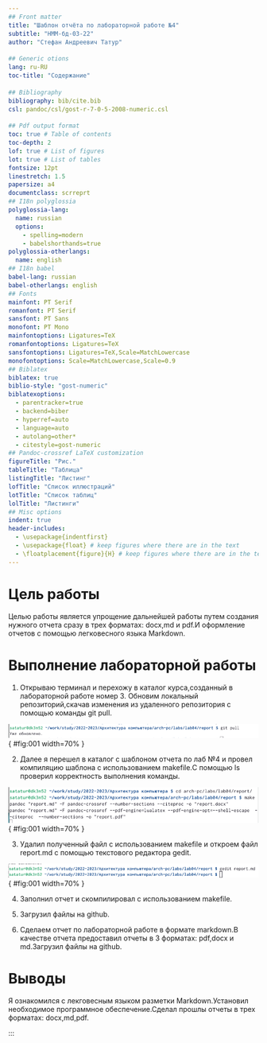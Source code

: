 ```yaml
---
## Front matter
title: "Шаблон отчёта по лабораторной работе №4"
subtitle: "НММ-бд-03-22"
author: "Стефан Андреевич Татур"

## Generic otions
lang: ru-RU
toc-title: "Содержание"

## Bibliography
bibliography: bib/cite.bib
csl: pandoc/csl/gost-r-7-0-5-2008-numeric.csl

## Pdf output format
toc: true # Table of contents
toc-depth: 2
lof: true # List of figures
lot: true # List of tables
fontsize: 12pt
linestretch: 1.5
papersize: a4
documentclass: scrreprt
## I18n polyglossia
polyglossia-lang:
  name: russian
  options:
	- spelling=modern
	- babelshorthands=true
polyglossia-otherlangs:
  name: english
## I18n babel
babel-lang: russian
babel-otherlangs: english
## Fonts
mainfont: PT Serif
romanfont: PT Serif
sansfont: PT Sans
monofont: PT Mono
mainfontoptions: Ligatures=TeX
romanfontoptions: Ligatures=TeX
sansfontoptions: Ligatures=TeX,Scale=MatchLowercase
monofontoptions: Scale=MatchLowercase,Scale=0.9
## Biblatex
biblatex: true
biblio-style: "gost-numeric"
biblatexoptions:
  - parentracker=true
  - backend=biber
  - hyperref=auto
  - language=auto
  - autolang=other*
  - citestyle=gost-numeric
## Pandoc-crossref LaTeX customization
figureTitle: "Рис."
tableTitle: "Таблица"
listingTitle: "Листинг"
lofTitle: "Список иллюстраций"
lotTitle: "Список таблиц"
lolTitle: "Листинги"
## Misc options
indent: true
header-includes:
  - \usepackage{indentfirst}
  - \usepackage{float} # keep figures where there are in the text
  - \floatplacement{figure}{H} # keep figures where there are in the text
---
```


# Цель работы

Целью работы является упрощение дальнейшей работы путем создания нужного отчета сразу в трех форматах: docx,md и pdf.И оформление отчетов с помощью легковесного языка Markdown.


# Выполнение лабораторной работы
1. Открываю терминал и перехожу в каталог курса,созданный в лабораторной работе номер 3. Обновим локальный репозиторий,скачав изменения из удаленного репозитория с помощью команды git pull.

![Обновление репозитория](image/рисунок1.png){ #fig:001 width=70% }

2. Далее я перешел в каталог с шаблоном отчета по лаб №4 и провел компиляцию шаблона с использованием makefile.С помощью ls проверил корректность выполнения команды.

![Создание файлов](image/рисунок2.png){ #fig:001 width=70% }

3. Удалил полученный файл с использованием makefile и откроем файл report.md c помощью текстового редактора gedit.

![Открытие файлов с помощью gedit](image/рисунок3.png){ #fig:001 width=70% }

4. Заполнил отчет и скомпилировал с использованием makefile.

5. Загрузил файлы на github.

6. Сделаем отчет по лабораторной работе в формате markdown.В качестве отчета предоставил отчеты в 3 форматах: pdf,docx и md.Загрузил файлы на github.

# Выводы

Я ознакомился с лекговесным языком разметки Markdown.Установил необходимое программное обеспечение.Сделал прошлы отчеты в трех форматах: docx,md,pdf.



:::
